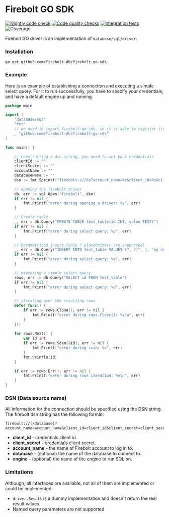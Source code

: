 # Firebolt GO SDK

[![Nightly code check](https://github.com/yuryfirebolt/firebolt-go-sdk/actions/workflows/nightly.yml/badge.svg)](https://github.com/yuryfirebolt/firebolt-go-sdk/actions/workflows/nightly.yml)
[![Code quality checks](https://github.com/yuryfirebolt/firebolt-go-sdk/actions/workflows/code-check.yml/badge.svg)](https://github.com/yuryfirebolt/firebolt-go-sdk/actions/workflows/code-check.yml)
[![Integration tests](https://github.com/yuryfirebolt/firebolt-go-sdk/actions/workflows/integration-tests.yml/badge.svg)](https://github.com/yuryfirebolt/firebolt-go-sdk/actions/workflows/integration-tests.yml)
![Coverage](https://img.shields.io/endpoint?url=https://gist.githubusercontent.com/yuryfirebolt/764079ffbd558d515e250e6528179824/raw/firebolt-go-sdk-coverage.json)


Firebolt GO driver is an implementation of `database/sql/driver`.

### Installation

```shell
go get github.com/firebolt-db/firebolt-go-sdk
```

### Example
Here is an example of establishing a connection and executing a simple select query.
For it to run successfully, you have to specify your credentials, and have a default engine up and running.

```go
package main

import (
	"database/sql"
	"fmt"
	// we need to import firebolt-go-sdk, so it is able to register its driver
	_ "github.com/firebolt-db/firebolt-go-sdk"
)

func main() {

	// constructing a dsn string, you need to set your credentials
	clientId := ""
	clientSecret := ""
	accountName := ""
	databaseName := ""
	dsn := fmt.Sprintf("firebolt:///%s?account_name=%s&client_id=%s&client_secret=%s", databaseName, accountName, clientId, clientSecret)

	// opening the firebolt driver
	db, err := sql.Open("firebolt", dsn)
	if err != nil {
		fmt.Printf("error during opening a driver: %v", err)
	}

	// Create table
	_, err = db.Query("CREATE TABLE test_table(id INT, value TEXT)")
	if err != nil {
		fmt.Printf("error during select query: %v", err)
	}

	// Parametrized insert (only ? placeholders are supported)
	_, err = db.Query("INSERT INTO test_table VALUES (?, ?)", 1, "my value")
	if err != nil {
		fmt.Printf("error during select query: %v", err)
	}

	// executing a simple select query
	rows, err := db.Query("SELECT id FROM test_table")
	if err != nil {
		fmt.Printf("error during select query: %v", err)
	}

	// iterating over the resulting rows
	defer func() {
		if err := rows.Close(); err != nil {
			fmt.Printf("error during rows.Close(): %v\n", err)
		}
	}()
	
	for rows.Next() {
		var id int
		if err := rows.Scan(&id); err != nil {
			fmt.Printf("error during scan: %v", err)
		}
		fmt.Println(id)
	}

	if err := rows.Err(); err != nil {
		fmt.Printf("error during rows iteration: %v\n", err)
	}
}
```


### DSN (Data source name)
All information for the connection should be specified using the DSN string. The firebolt dsn string has the following format:
```
firebolt://[/database]?account_name=account_name&client_id=client_id&client_secret=client_secret[&engine=engine]
```

- **client_id** - credentials client id.
- **client_secret** - credentials client secret.
- **account_name** - the name of Firebolt account to log in to.
- **database** - (optional) the name of the database to connect to.
- **engine** - (optional) the name of the engine to run SQL on.

### Limitations
Although, all interfaces are available, not all of them are implemented or could be implemented:
- `driver.Result` is a dummy implementation and doesn't return the real result values.
- Named query parameters are not supported
